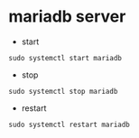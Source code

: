 # mariadb server 
- start
```
sudo systemctl start mariadb
```

- stop
```
sudo systemctl stop mariadb
```

- restart
```
sudo systemctl restart mariadb
```